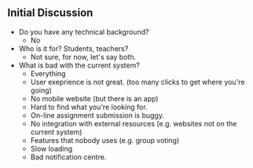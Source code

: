 ## Initial Discussion

 * Do you have any technical background?
   * No
 * Who is it for? Students, teachers?
   * Not sure, for now, let's say both.
 * What is bad with the current system?
   * Everything
   * User exeprience is not great. (too many clicks to get where you're going)
   * No mobile website (but there is an app)
   * Hard to find what you're looking for.
   * On-line assignment submission is buggy.
   * No integration with external resources (e.g. websites not on the current system)
   * Features that nobody uses (e.g. group voting)
   * Slow loading
   * Bad notification centre.
   
   
